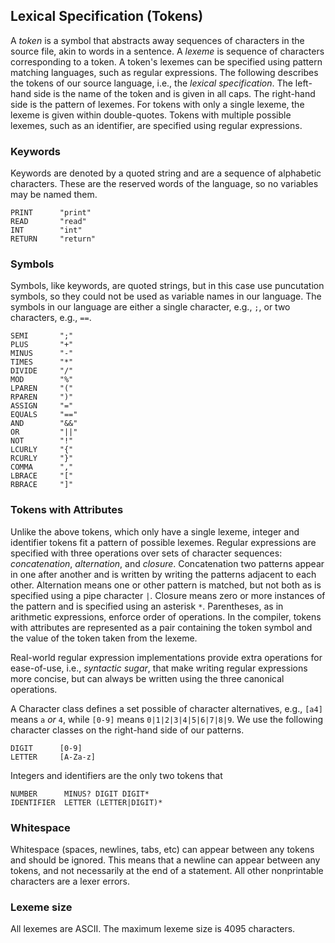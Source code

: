 ## Lexical Specification (Tokens)

A _token_ is a symbol that abstracts away sequences of characters in
the source file, akin to words in a sentence.  A _lexeme_ is sequence
of characters corresponding to a token.  A token's lexemes can be
specified using pattern matching languages, such as regular
expressions.  The following describes the tokens of our source
language, i.e., the _lexical specification_.  The left-hand side is
the name of the token and is given in all caps.  The right-hand side
is the pattern of lexemes.  For tokens with only a single lexeme, the
lexeme is given within double-quotes.  Tokens with multiple possible
lexemes, such as an identifier, are specified using regular
expressions.

### Keywords

Keywords are denoted by a quoted string and are a sequence of alphabetic characters.  These are the reserved words of the language, so no variables may be named them.

    PRINT      "print"
    READ       "read"
    INT        "int"
    RETURN     "return"

### Symbols

Symbols, like keywords, are quoted strings, but in this case use puncutation symbols, so they could not be used as variable names in our language.  The symbols in our language are either a single character, e.g., `;`, or two characters, e.g., `==`.

    SEMI       ";"
    PLUS       "+"
    MINUS      "-"
    TIMES      "*"
    DIVIDE     "/"
    MOD        "%"
    LPAREN     "("
    RPAREN     ")"
    ASSIGN     "="
    EQUALS     "=="
    AND        "&&"
    OR         "||"
    NOT        "!"
    LCURLY     "{"
    RCURLY     "}"
    COMMA      ","
    LBRACE     "["
    RBRACE     "]"

### Tokens with Attributes

Unlike the above tokens, which only have a single lexeme, integer and
identifier tokens fit a pattern of possible lexemes. Regular
expressions are specified with three operations over sets of character
sequences: _concatenation_, _alternation_, and _closure_.
Concatenation two patterns appear in one after another and is written
by writing the patterns adjacent to each other.  Alternation means one
or other pattern is matched, but not both as is specified using a pipe
character `|`.  Closure means zero or more instances of the pattern
and is specified using an asterisk `*`.  Parentheses, as in arithmetic
expressions, enforce order of operations.  In the compiler, tokens
with attributes are represented as a pair containing the token symbol
and the value of the token taken from the lexeme.

Real-world regular expression implementations provide extra operations
for ease-of-use, i.e., _syntactic sugar_, that make writing regular
expressions more concise, but can always be written using the three
canonical operations.

A Character class defines a set possible of character alternatives,
e.g., `[a4]` means `a` _or_ `4`, while `[0-9]` means
`0|1|2|3|4|5|6|7|8|9`.  We use the following character classes on the
right-hand side of our patterns.

    DIGIT      [0-9]
    LETTER     [A-Za-z]

Integers and identifiers are the only two tokens that 

    NUMBER      MINUS? DIGIT DIGIT*
    IDENTIFIER  LETTER (LETTER|DIGIT)*

### Whitespace

Whitespace (spaces, newlines, tabs, etc) can appear between any tokens and should be ignored.  This means that a newline can appear between any tokens, and not necessarily at the end of a statement.  All other nonprintable characters are a lexer errors.

### Lexeme size

All lexemes are ASCII.  The maximum lexeme size is 4095 characters.
